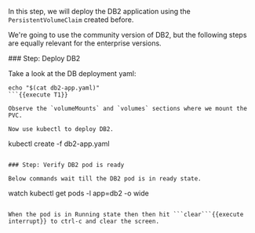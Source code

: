 In this step, we will deploy the DB2 application using the `PersistentVolumeClaim` created before.

We're going to use the community version of DB2, but the following steps are equally relevant for the enterprise versions.

### Step: Deploy DB2

Take a look at the DB deployment yaml:
```
echo "$(cat db2-app.yaml)"
```{{execute T1}}

Observe the `volumeMounts` and `volumes` sections where we mount the PVC.

Now use kubectl to deploy DB2.
```
kubectl create -f db2-app.yaml
```{{execute T1}}

### Step: Verify DB2 pod is ready

Below commands wait till the DB2 pod is in ready state.
```
watch kubectl get pods -l app=db2 -o wide
```{{execute T1}}

When the pod is in Running state then then hit ```clear```{{execute interrupt}} to ctrl-c and clear the screen.